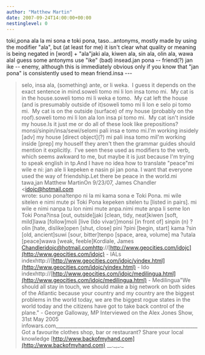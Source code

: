 ```yaml
---
author: "Matthew Martin"
date: 2007-09-24T14:00:00+00:00
nestinglevel: 0
---
```

toki,pona ala la mi sona e toki pona, taso...antonyms, mostly made by using the modifier "ala", but (at least for me) it isn't clear what quality or meaning is being negated in \[word\] + "ala"jaki ala, kiwen ala, sin ala, olin ala, wawa alaI guess some antonyms use "ike" (bad) insead.jan pona --
 friend(?) jan ike --
 enemy, although this is immediately obvious only if you know that "jan pona" is consistently used to mean friend.insa ---

> selo, insa ala, (something) ante, or li weka.  I guess it depends on the exact sentence in mind.soweli tomo mi li lon insa tomo mi.  My cat is in the house.soweli tomo mi li weka e tomo.  My cat left the house (and is presumably outside of it)soweli tomo mi li lon e selo pi tomo mi.  My cat is on the outside (surface) of my house (probably on the roof).soweli tomo mi li lon ala lon insa pi tomo mi.  My cat isn't inside my house.Is it just me or do all of these look like prepositions?  monsi/sinpin/insa/sewi/selomi pali insa e tomo mi.I'm working insidely \[adv\] my house \[direct object\](?) mi pali insa tomo miI'm working inside \[prep\] my houseIf they aren't then the grammar guides should mention it explicitly.  I've seen these used as modifiers to the verb, which seems awkward to me, but maybe it is just because I'm trying to speak english in tp.And I have no idea how to translate "peace"mi wile e ni: jan ale li kepeken e nasin pi jan pona. I want that everyone used the way of friendship.Let there be peace in the world.mi tawa,jan Matthew MartinOn 9/23/07, James Chandler <[idojc@hotmail.com](mailto://idojc@hotmail.com)\
> wrote:
suno pona!tenpo ni la mi kama sona e Toki Pona. mi wile sitelen e nimi mute pi Toki Pona kepeken sitelen tu \[listed in pairs\]. mi wile e nimi nanpa tu lon nimi mute anpa.nimi mute anpa li seme lon Toki Pona?insa \[out, outside\]jaki \[clean, tidy, neat\]kiwen \[soft, mild\]lawa \[follow\]moli \[live (Ido vivar)\]monsi \[in front of\] sinpin (n) ?olin \[hate, dislike\]open \[shut, close\] pini ?pini \[begin, start\] kama ?sin \[old, ancient\]suwi \[sour, bitter\]tenpo \[space, area, volume\] ma ?utala \[peace\]wawa \[weak, feeble\]Kordiale, James [Chandleridojc@hotmail.comhttp](mailto://Chandleridojc@hotmail.comhttp)://[http://www.geocities.com/idojc](http://www.geocities.com/idojc) - IALs indexhttp://[http://www.geocities.com/idojc/yindex.html](http://www.geocities.com/idojc/yindex.html) - Ido indexhttp://[http://www.geocities.com/idojc/medilingua.html](http://www.geocities.com/idojc/medilingua.html) - Medilingua"We should all stay in touch, we should make a big network on both sides of the Atlantic because your country and my country are the biggest problems in the world today, we are the biggest rogue states in the world today and the citizens have got to take back control of the plane." - George Galloway, MP Interviewed on the Alex Jones Show, 31st May 2005 infowars.com\_\_\_\_\_\_\_\_\_\_\_\_\_\_\_\_\_\_\_\_\_\_\_\_\_\_\_\_\_\_\_\_\_\_\_\_\_\_\_\_\_\_\_\_\_\_\_\_\_\_\_\_\_\_\_\_\_\_Got a favourite clothes shop, bar or restaurant? Share your local knowledge [http://www.backofmyhand.com](http://www.backofmyhand.com) \_\_.\_,\_.\_